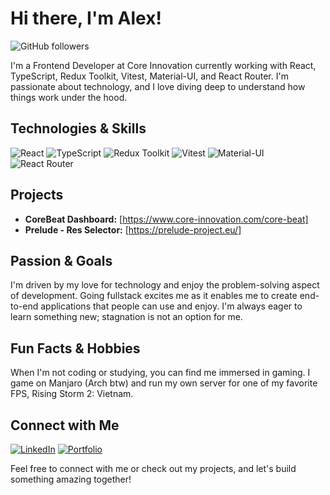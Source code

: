 

# Hi there, I'm Alex! 

![GitHub followers](https://img.shields.io/github/followers/DevAlex89?style=social)


I'm a Frontend Developer at Core Innovation currently working with React, TypeScript, Redux Toolkit, Vitest, Material-UI, and React Router. I'm passionate about technology, and I love diving deep to understand how things work under the hood.

## Technologies & Skills
![React](https://img.shields.io/badge/-React-61DAFB?style=flat-square&logo=react&logoColor=white)
![TypeScript](https://img.shields.io/badge/-TypeScript-3178C6?style=flat-square&logo=typescript&logoColor=white)
![Redux Toolkit](https://img.shields.io/badge/-Redux_Toolkit-764ABC?style=flat-square&logo=redux&logoColor=white)
![Vitest](https://img.shields.io/badge/-Vitest-0083C1?style=flat-square)
![Material-UI](https://img.shields.io/badge/-Material_UI-0081CB?style=flat-square&logo=material-ui&logoColor=white)
![React Router](https://img.shields.io/badge/-React_Router-CA4245?style=flat-square&logo=react-router&logoColor=white)

## Projects
- **CoreBeat Dashboard:** [https://www.core-innovation.com/core-beat]
- **Prelude - Res Selector:** [https://prelude-project.eu/]

## Passion & Goals
I'm driven by my love for technology and enjoy the problem-solving aspect of development. Going fullstack excites me as it enables me to create end-to-end applications that people can use and enjoy. I'm always eager to learn something new; stagnation is not an option for me.

## Fun Facts & Hobbies
When I'm not coding or studying, you can find me immersed in gaming. I game on Manjaro (Arch btw) and run my own server for one of my favorite FPS, Rising Storm 2: Vietnam.

## Connect with Me
[![LinkedIn](https://img.shields.io/badge/-LinkedIn-0077B5?style=flat-square&logo=linkedin&logoColor=white)](https://www.linkedin.com/in/alexrezkalla/)
[![Portfolio](https://img.shields.io/badge/-Portfolio-000000?style=flat-square&logo=vercel&logoColor=white)](https://developedbyalex-tau.vercel.app/)

Feel free to connect with me or check out my projects, and let's build something amazing together!
